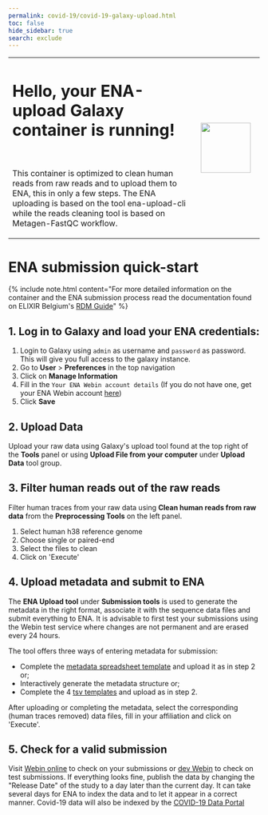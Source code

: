 ```yaml
---
permalink: covid-19/covid-19-galaxy-upload.html
toc: false
hide_sidebar: true
search: exclude
---
```


<div class="jumbotron jumbo">
    <div class="container">
        <table>
            <tbody>
                <tr>
                    <td>
                        <h1>Hello, your <strong>ENA-upload Galaxy</strong> container is running!</h1><br>
                        <p> This container is optimized to clean human reads from raw reads and to upload them to
                            ENA,
                            this in only a few steps. The ENA uploading is based on the tool ena-upload-cli while
                            the
                            reads cleaning tool is based on Metagen-FastQC workflow.
                        </p>
                    </td>
                    <td>
                        <div>
                            <img src="./images/welcome_elixir_logo.png" style="margin:10px; height:100px;">
                        </div>
                    </td>
                </tr>
            </tbody>
        </table>
    </div>
</div>

# ENA submission quick-start
{% include note.html content="For more detailed information on the container and the ENA submission process read the documentation found on ELIXIR Belgium's [RDM Guide](https://rdm.elixir-belgium.org/covid-19/sarscov2_submission.html)" %}


## 1. Log in to Galaxy and load your ENA credentials:

1. Login to Galaxy using `admin` as username and `password` as password. This will give you full access to the galaxy instance.
2. Go to **User** > **Preferences** in the top navigation
3.  Click on <i class="fa fa-user" aria-hidden="true"></i> **Manage Information**
4. Fill in the `Your ENA Webin account details` (If you do not have one, get your ENA Webin account [here](https://www.ebi.ac.uk/ena/submit/sra/#registration))
5. Click **Save**


## 2. Upload Data
Upload your raw data using Galaxy's <i class="fa fa-upload"></i> upload tool found at the top right of the **Tools** panel or using **Upload File from your computer** under **Upload Data** tool group.

## 3. Filter human reads out of the raw reads
Filter human traces from your raw data using **Clean human reads from raw data** from the **Preprocessing Tools** on the left panel.

1. Select human h38 reference genome
2. Choose single or paired-end
3. Select the files to clean
4. Click on 'Execute'

## 4. Upload metadata and submit to ENA
The **ENA Upload tool** under **Submission tools** is used to generate the metadata in the right format, associate it with the sequence data files and submit everything to ENA. It is advisable to first test your submissions using the Webin test service where changes are not permanent and are erased every 24 hours.

The tool offers three ways of entering metadata for submission:
* Complete the [metadata spreadsheet template](https://drive.google.com/file/d/1dulhBEfRO56ldCnuaIhjjtNbJDxQ5K1v/view?usp=sharing) and upload it as in step 2 or;
* Interactively generate the metadata structure or;
* Complete the 4 [tsv templates](https://github.com/usegalaxy-eu/ena-upload-cli/tree/master/example_tables) and upload as in step 2.

After uploading or completing the metadata, select the corresponding (human traces removed) data files, fill in your affiliation and click on 'Execute'.


## 5. Check for a valid submission

Visit [Webin online](https://www.ebi.ac.uk/ena/submit/webin) to check on your submissions or [dev Webin](https://wwwdev.ebi.ac.uk/ena/submit/webin) to check on test submissions. If everything looks fine, publish the data by changing the "Release Date" of the study to a day later than the current day. It can take several days for ENA to index the data and to let it appear in a correct manner. Covid-19 data will also be indexed by the [COVID-19 Data Portal](https://www.covid19dataportal.org/)
